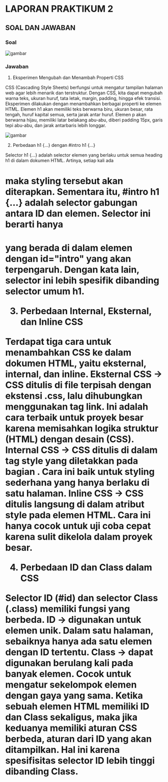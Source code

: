 # LAPORAN PRAKTIKUM 2

## SOAL DAN JAWABAN

### Soal
![gambar]()

### Jawaban

  1. Eksperimen Mengubah dan Menambah Properti CSS

CSS (Cascading Style Sheets) berfungsi untuk mengatur tampilan halaman web agar lebih menarik dan terstruktur. Dengan CSS, kita dapat mengubah warna teks, ukuran huruf, tata letak, margin, padding, hingga efek transisi. Eksperimen dilakukan dengan menambahkan berbagai properti ke elemen HTML. Elemen h1 akan memiliki teks berwarna biru, ukuran besar, rata tengah, huruf kapital semua, serta jarak antar huruf. Elemen p akan berwarna hijau, memiliki latar belakang abu-abu, diberi padding 15px, garis tepi abu-abu, dan jarak antarbaris lebih longgar.

![gambar]()

  2. Perbedaan h1 {…} dengan #intro h1 {…}

Selector h1 {…} adalah selector elemen yang berlaku untuk semua heading h1 di dalam dokumen HTML. Artinya, setiap kali ada <h1> maka styling tersebut akan diterapkan. Sementara itu, #intro h1 {…} adalah selector gabungan antara ID dan elemen. Selector ini berarti hanya <h1> yang berada di dalam elemen dengan id="intro" yang akan terpengaruh. Dengan kata lain, selector ini lebih spesifik dibanding selector umum h1.


  3. Perbedaan Internal, Eksternal, dan Inline CSS

Terdapat tiga cara untuk menambahkan CSS ke dalam dokumen HTML, yaitu eksternal, internal, dan inline. Eksternal CSS → CSS ditulis di file terpisah dengan ekstensi .css, lalu dihubungkan menggunakan tag link. Ini adalah cara terbaik untuk proyek besar karena memisahkan logika struktur (HTML) dengan desain (CSS). Internal CSS → CSS ditulis di dalam tag style yang diletakkan pada bagian <head>. Cara ini baik untuk styling sederhana yang hanya berlaku di satu halaman. Inline CSS → CSS ditulis langsung di dalam atribut style pada elemen HTML. Cara ini hanya cocok untuk uji coba cepat karena sulit dikelola dalam proyek besar.


  4. Perbedaan ID dan Class dalam CSS

Selector ID (#id) dan selector Class (.class) memiliki fungsi yang berbeda. ID → digunakan untuk elemen unik. Dalam satu halaman, sebaiknya hanya ada satu elemen dengan ID tertentu. Class → dapat digunakan berulang kali pada banyak elemen. Cocok untuk mengatur sekelompok elemen dengan gaya yang sama. Ketika sebuah elemen HTML memiliki ID dan Class sekaligus, maka jika keduanya memiliki aturan CSS berbeda, aturan dari ID yang akan ditampilkan. Hal ini karena spesifisitas selector ID lebih tinggi dibanding Class.
